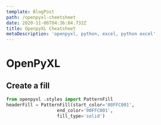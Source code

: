 ```yaml
---
template: BlogPost
path: /openpyxl-cheetsheet
date: 2020-11-06T04:36:04.732Z
title: OpenpyXL Cheatsheet
metaDescription: 'openpyxl, python, excel, python excel'
---
```

# OpenPyXL

## Create a fill
```python
from openpyxl .styles import PatternFill
headerFill = PatternFill(start_color='00FFC001',
                   end_color='00FFC001',
                   fill_type='solid')
```
